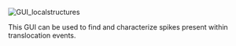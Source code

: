![GUI_localstructures](../../raw/wiki/GUI_localstructures.png)

This GUI can be used to find and characterize spikes present within translocation events.
